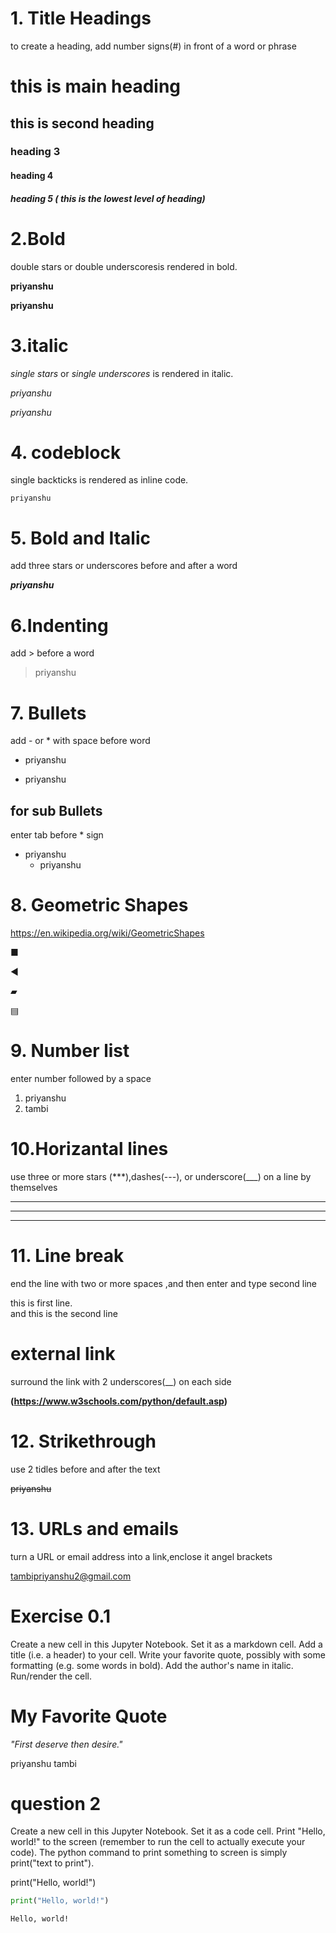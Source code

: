 # 1. Title Headings
 to create a heading, add number signs(#) in front of a word or phrase

# this is main heading

## this is second heading

### heading 3

#### heading 4

##### heading 5 ( this is the lowest level of heading)





# 2.Bold
double stars or double underscoresis rendered in bold.

**priyanshu**

__priyanshu__



# 3.italic
*single stars* or _single underscores_ is rendered in italic.

*priyanshu*

_priyanshu_

# 4. codeblock
single backticks is rendered as inline code.

`priyanshu`

# 5. Bold and Italic
add three stars or underscores before and after a word 

***priyanshu***

# 6.Indenting
add > before a word
> priyanshu

# 7. Bullets
  add - or * with space before word 
  - priyanshu
  * priyanshu
  
  ## for sub Bullets
  
  enter tab before * sign
  - priyanshu
      * priyanshu

# 8. Geometric Shapes
https://en.wikipedia.org/wiki/GeometricShapes

&#9632;

&#x25C0;

&#9648;

&#9636;

# 9. Number list
enter number followed by a space
1. priyanshu
2. tambi

# 10.Horizantal lines
use three or more stars (***),dashes(---), or  underscore(___) on a line by themselves
***
___
---

# 11. Line break
end the line with two or more spaces ,and then enter and type second line

this is first line.  
and this is the second line

# external link 
surround the link with 2 underscores(__) on each side


__(https://www.w3schools.com/python/default.asp)__

# 12. Strikethrough
use 2 tidles before and after the text


~~priyanshu~~

# 13. URLs and emails
turn a URL or email address into a link,enclose it angel brackets


<tambipriyanshu2@gmail.com>

# Exercise 0.1

Create a new cell in this Jupyter Notebook.
Set it as a markdown cell.
Add a title (i.e. a header) to your cell.
Write your favorite quote, possibly with some formatting (e.g. some words in bold).
Add the author's name in italic.
Run/render the cell.

# My Favorite Quote

*"First deserve then desire."*

priyanshu tambi



# question 2
Create a new cell in this Jupyter Notebook.
Set it as a code cell.
Print "Hello, world!" to the screen (remember to run the cell to actually execute your code). The python command to print something to screen is simply print("text to print").

print("Hello, world!")


```python
print("Hello, world!")
```

    Hello, world!
    
